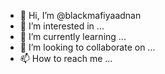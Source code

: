 - 👋 Hi, I’m @blackmafiyaadnan
- 👀 I’m interested in ...
- 🌱 I’m currently learning ...
- 💞️ I’m looking to collaborate on ...
- 📫 How to reach me ...

<!---
blackmafiyaadnan/blackmafiyaadnan is a ✨ special ✨ repository because its `README.md` (this file) appears on your GitHub profile.
You can click the Preview link to take a look at your changes.
--->
